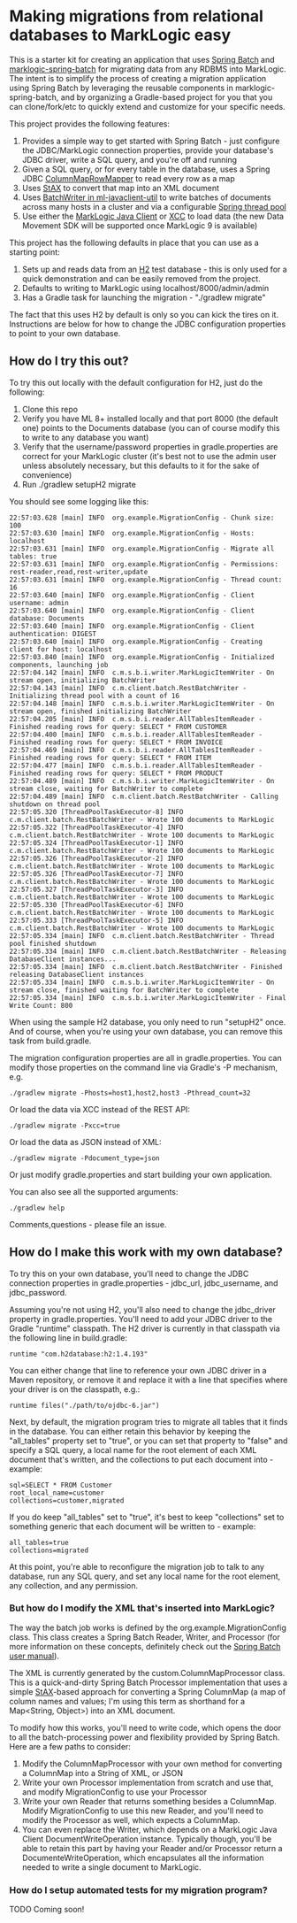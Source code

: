 # Making migrations from relational databases to MarkLogic easy

This is a starter kit for creating an application that uses [Spring Batch](http://projects.spring.io/spring-batch/) and
[marklogic-spring-batch](https://github.com/sastafford/marklogic-spring-batch) for migrating data from any RDBMS into 
MarkLogic. The intent is to simplify the process of creating a migration application using Spring Batch by 
leveraging the reusable components in marklogic-spring-batch, and by organizing a Gradle-based project for you that you
can clone/fork/etc to quickly extend and customize for your specific needs. 

This project provides the following features:

1. Provides a simple way to get started with Spring Batch - just configure the JDBC/MarkLogic connection properties, provide your
database's JDBC driver, write a SQL query, and you're off and running
1. Given a SQL query, or for every table in the database, uses a Spring JDBC [ColumnMapRowMapper](https://docs.spring.io/spring/docs/current/javadoc-api/org/springframework/jdbc/core/ColumnMapRowMapper.html) 
to read every row as a map
1. Uses [StAX](https://docs.oracle.com/javase/tutorial/jaxp/stax/api.html) to convert that map into an XML document
1. Uses [BatchWriter in ml-javaclient-util](https://github.com/rjrudin/ml-javaclient-util#parallelized-batch-writes) to write batches
of documents across many hosts in a cluster and via a configurable [Spring thread pool](https://docs.spring.io/spring/docs/current/spring-framework-reference/html/scheduling.html)
1. Use either the [MarkLogic Java Client](https://docs.marklogic.com/guide/java) or [XCC](https://docs.marklogic.com/guide/xcc/intro) to load data
(the new Data Movement SDK will be supported once MarkLogic 9 is available)

This project has the following defaults in place that you can use as a starting point:

1. Sets up and reads data from an [H2](http://www.h2database.com/html/main.html) test database - this is only used for a quick demonstration and can be
easily removed from the project.
1. Defaults to writing to MarkLogic using localhost/8000/admin/admin
1. Has a Gradle task for launching the migration - "./gradlew migrate"

The fact that this uses H2 by default is only so you can kick the tires on it. Instructions are below for how to change
the JDBC configuration properties to point to your own database. 

## How do I try this out?

To try this out locally with the default configuration for H2, just do the following:

1. Clone this repo
1. Verify you have ML 8+ installed locally and that port 8000 (the default one) points to the Documents database 
(you can of course modify this to write to any database you want)
1. Verify that the username/password properties in gradle.properties are correct for your MarkLogic cluster (it's best 
not to use the admin user unless absolutely necessary, but this defaults to it for the sake of convenience)
1. Run ./gradlew setupH2 migrate

You should see some logging like this:

    22:57:03.628 [main] INFO  org.example.MigrationConfig - Chunk size: 100
    22:57:03.630 [main] INFO  org.example.MigrationConfig - Hosts: localhost
    22:57:03.631 [main] INFO  org.example.MigrationConfig - Migrate all tables: true
    22:57:03.631 [main] INFO  org.example.MigrationConfig - Permissions: rest-reader,read,rest-writer,update
    22:57:03.631 [main] INFO  org.example.MigrationConfig - Thread count: 16
    22:57:03.640 [main] INFO  org.example.MigrationConfig - Client username: admin
    22:57:03.640 [main] INFO  org.example.MigrationConfig - Client database: Documents
    22:57:03.640 [main] INFO  org.example.MigrationConfig - Client authentication: DIGEST
    22:57:03.640 [main] INFO  org.example.MigrationConfig - Creating client for host: localhost
    22:57:03.840 [main] INFO  org.example.MigrationConfig - Initialized components, launching job
    22:57:04.142 [main] INFO  c.m.s.b.i.writer.MarkLogicItemWriter - On stream open, initializing BatchWriter
    22:57:04.143 [main] INFO  c.m.client.batch.RestBatchWriter - Initializing thread pool with a count of 16
    22:57:04.148 [main] INFO  c.m.s.b.i.writer.MarkLogicItemWriter - On stream open, finished initializing BatchWriter
    22:57:04.205 [main] INFO  c.m.s.b.i.reader.AllTablesItemReader - Finished reading rows for query: SELECT * FROM CUSTOMER
    22:57:04.400 [main] INFO  c.m.s.b.i.reader.AllTablesItemReader - Finished reading rows for query: SELECT * FROM INVOICE
    22:57:04.469 [main] INFO  c.m.s.b.i.reader.AllTablesItemReader - Finished reading rows for query: SELECT * FROM ITEM
    22:57:04.477 [main] INFO  c.m.s.b.i.reader.AllTablesItemReader - Finished reading rows for query: SELECT * FROM PRODUCT
    22:57:04.489 [main] INFO  c.m.s.b.i.writer.MarkLogicItemWriter - On stream close, waiting for BatchWriter to complete
    22:57:04.489 [main] INFO  c.m.client.batch.RestBatchWriter - Calling shutdown on thread pool
    22:57:05.320 [ThreadPoolTaskExecutor-8] INFO  c.m.client.batch.RestBatchWriter - Wrote 100 documents to MarkLogic
    22:57:05.322 [ThreadPoolTaskExecutor-4] INFO  c.m.client.batch.RestBatchWriter - Wrote 100 documents to MarkLogic
    22:57:05.324 [ThreadPoolTaskExecutor-1] INFO  c.m.client.batch.RestBatchWriter - Wrote 100 documents to MarkLogic
    22:57:05.326 [ThreadPoolTaskExecutor-2] INFO  c.m.client.batch.RestBatchWriter - Wrote 100 documents to MarkLogic
    22:57:05.326 [ThreadPoolTaskExecutor-7] INFO  c.m.client.batch.RestBatchWriter - Wrote 100 documents to MarkLogic
    22:57:05.327 [ThreadPoolTaskExecutor-3] INFO  c.m.client.batch.RestBatchWriter - Wrote 100 documents to MarkLogic
    22:57:05.330 [ThreadPoolTaskExecutor-6] INFO  c.m.client.batch.RestBatchWriter - Wrote 100 documents to MarkLogic
    22:57:05.333 [ThreadPoolTaskExecutor-5] INFO  c.m.client.batch.RestBatchWriter - Wrote 100 documents to MarkLogic
    22:57:05.334 [main] INFO  c.m.client.batch.RestBatchWriter - Thread pool finished shutdown
    22:57:05.334 [main] INFO  c.m.client.batch.RestBatchWriter - Releasing DatabaseClient instances...
    22:57:05.334 [main] INFO  c.m.client.batch.RestBatchWriter - Finished releasing DatabaseClient instances
    22:57:05.334 [main] INFO  c.m.s.b.i.writer.MarkLogicItemWriter - On stream close, finished waiting for BatchWriter to complete
    22:57:05.334 [main] INFO  c.m.s.b.i.writer.MarkLogicItemWriter - Final Write Count: 800

When using the sample H2 database, you only need to run "setupH2" once. And of course, when you're using your own 
database, you can remove this task from build.gradle.

The migration configuration properties are all in gradle.properties. You can modify those properties on the command line
via Gradle's -P mechanism, e.g.

    ./gradlew migrate -Phosts=host1,host2,host3 -Pthread_count=32

Or load the data via XCC instead of the REST API:

    ./gradlew migrate -Pxcc=true

Or load the data as JSON instead of XML:

    ./gradlew migrate -Pdocument_type=json

Or just modify gradle.properties and start building your own application. 

You can also see all the supported arguments:

    ./gradlew help

Comments,questions - please file an issue.

## How do I make this work with my own database?

To try this on your own database, you'll need to change the JDBC connection properties in gradle.properties - jdbc_url,
jdbc_username, and jdbc_password. 

Assuming you're not using H2, you'll also need to change the jdbc_driver property in gradle.properties. You'll need to add
your JDBC driver to the Gradle "runtime" classpath. The H2 driver is currently in that classpath via the following 
line in build.gradle:

    runtime "com.h2database:h2:1.4.193"

You can either change that line to reference your own JDBC driver in a Maven repository, or
remove it and replace it with a line that specifies where your driver is on the classpath, e.g.:

    runtime files("./path/to/ojdbc-6.jar")

Next, by default, the migration program tries to migrate all tables that it finds in the database. You can either retain
this behavior by keeping the "all_tables" property set to "true", or you can set that property to "false" and specify a
SQL query, a local name for the root element of each XML document that's written, and the collections to put each 
document into - example:

    sql=SELECT * FROM Customer
    root_local_name=customer
    collections=customer,migrated

If you do keep "all_tables" set to "true", it's best to keep "collections" set to something generic that each document
will be written to - example:

    all_tables=true
    collections=migrated

At this point, you're able to reconfigure the migration job to talk to any database, run any SQL query, and set any
local name for the root element, any collection, and any permission. 

### But how do I modify the XML that's inserted into MarkLogic?

The way the batch job works is defined by the org.example.MigrationConfig class. This class creates a Spring Batch
Reader, Writer, and Processor (for more information on these concepts, definitely check out the 
[Spring Batch user manual](http://docs.spring.io/spring-batch/reference/html/)). 

The XML is currently generated by the custom.ColumnMapProcessor class. This is a quick-and-dirty Spring Batch
Processor implementation that uses a simple [StAX](https://docs.oracle.com/javase/tutorial/jaxp/stax/api.html)-based
approach for converting a Spring ColumnMap (a map of column names and values; I'm using this term as shorthand for a 
Map<String, Object>) into an XML document. 

To modify how this works, you'll need to write code, which opens the door to all the batch-processing power and 
flexibility provided by Spring Batch. Here are a few paths to consider:

1. Modify the ColumnMapProcessor with your own method for converting a ColumnMap into a String of XML, or JSON
1. Write your own Processor implementation from scratch and use that, and modify MigrationConfig to use your Processor
1. Write your own Reader that returns something besides a ColumnMap. Modify MigrationConfig to use this new Reader, 
and you'll need to modify the Processor as well, which expects a ColumnMap.
1. You can even replace the Writer, which depends on a MarkLogic Java Client DocumentWriteOperation instance. Typically
though, you'll be able to retain this part by having your Reader and/or Processor return a DocumenteWriteOperation, 
which encapsulates all the information needed to write a single document to MarkLogic.

### How do I setup automated tests for my migration program?

TODO Coming soon!
